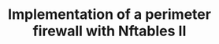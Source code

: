 ---
menu:
  sidebar:
    identifier: perimetral_nftables_dos
    name: Perimetral with Nftables II
    parent: cortafuegos
    weight: 0
title: Implementation of a perimeter firewall with Nftables II
---